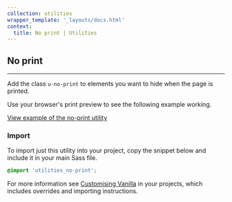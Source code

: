 ```yaml
---
collection: utilities
wrapper_template: '_layouts/docs.html'
context:
  title: No print | Utilities
---
```


## No print

<hr>

Add the class `u-no-print` to elements you want to hide when the page is printed.

Use your browser's print preview to see the following example working.

<a href="/docs/examples/utilities/no-print" class="js-example">
View example of the no-print utility
</a>

### Import

To import just this utility into your project, copy the snippet below and include it in your main Sass file.

```scss
@import 'utilities_no-print';
```

For more information see [Customising Vanilla](/docs/customising-vanilla/) in your projects, which includes overrides and importing instructions.
